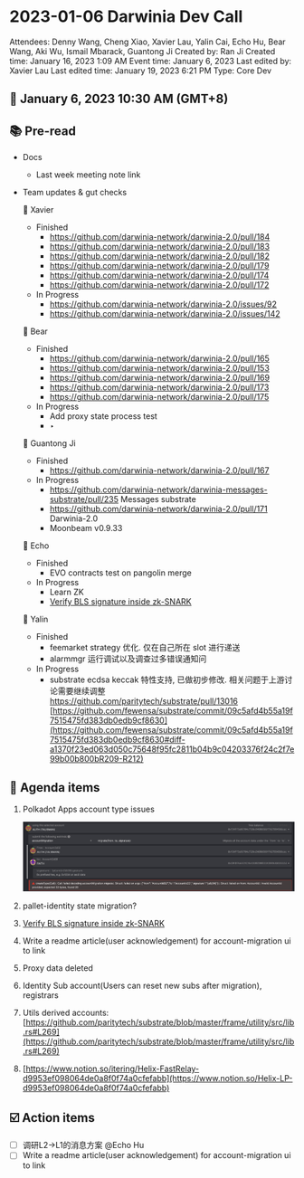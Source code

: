 # 2023-01-06 Darwinia Dev Call

Attendees: Denny Wang, Cheng Xiao, Xavier Lau, Yalin Cai, Echo Hu, Bear Wang, Aki Wu, Ismail Mbarack, Guantong Ji
Created by: Ran Ji
Created time: January 16, 2023 1:09 AM
Event time: January 6, 2023
Last edited by: Xavier Lau
Last edited time: January 19, 2023 6:21 PM
Type: Core Dev

## 📅 January 6, 2023 10:30 AM (GMT+8)

## 📚 Pre-read

- Docs
    - Last week meeting note link
- Team updates & gut checks
    
    🎯 Xavier
    
    - Finished
        - https://github.com/darwinia-network/darwinia-2.0/pull/184
        - https://github.com/darwinia-network/darwinia-2.0/pull/183
        - https://github.com/darwinia-network/darwinia-2.0/pull/182
        - https://github.com/darwinia-network/darwinia-2.0/pull/179
        - https://github.com/darwinia-network/darwinia-2.0/pull/174
        - https://github.com/darwinia-network/darwinia-2.0/pull/172
    - In Progress
        - https://github.com/darwinia-network/darwinia-2.0/issues/92
        - https://github.com/darwinia-network/darwinia-2.0/issues/142
    
    🎯 Bear
    
    - Finished
        - https://github.com/darwinia-network/darwinia-2.0/pull/165
        - https://github.com/darwinia-network/darwinia-2.0/pull/153
        - https://github.com/darwinia-network/darwinia-2.0/pull/169
        - https://github.com/darwinia-network/darwinia-2.0/pull/173
        - https://github.com/darwinia-network/darwinia-2.0/pull/175
    - In Progress
        - Add proxy state process test
        - ‣
    
    🎯 Guantong Ji
    
    - Finished
        - https://github.com/darwinia-network/darwinia-2.0/pull/167
    - In Progress
        - https://github.com/darwinia-network/darwinia-messages-substrate/pull/235 Messages substrate
        - https://github.com/darwinia-network/darwinia-2.0/pull/171 Darwinia-2.0
        - Moonbeam v0.9.33
    
    🎯 Echo
    
    - Finished
        - EVO contracts test on pangolin merge
    - In Progress
        - Learn ZK
        - [Verify BLS signature inside zk-SNARK](https://github.com/darwinia-network/darwinia-messages-sol/issues/301#issue-1518365406)
    
    🎯 Yalin
    
    - Finished
        - feemarket strategy 优化. 仅在自己所在 slot 进行递送
        - alarmmgr 运行调试以及调查过多错误通知问
    - In Progress
        - substrate ecdsa keccak 特性支持, 已做初步修改. 相关问题于上游讨论需要继续调整 https://github.com/paritytech/substrate/pull/13016 [https://github.com/fewensa/substrate/commit/09c5afd4b55a19f7515475fd383db0edb9cf8630](https://github.com/fewensa/substrate/commit/09c5afd4b55a19f7515475fd383db0edb9cf8630#diff-a1370f23ed063d050c75648f95fc2811b04b9c04203376f24c2f7e99b00b800bR209-R212)

## 💬 Agenda items

1. Polkadot Apps account type issues
    
    ![Untitled](2023-01-06%20Darwinia%20Dev%20Call%20ac4b89731b6648aeaf80cbe549eab59a/Untitled.png)
    
2. pallet-identity state migration?
3. [Verify BLS signature inside zk-SNARK](https://github.com/darwinia-network/darwinia-messages-sol/issues/301#issue-1518365406)
4. Write a readme article(user acknowledgement) for account-migration ui to link
5. Proxy data deleted
6. Identity Sub account(Users can reset new subs after migration), registrars
7. Utils derived accounts: [https://github.com/paritytech/substrate/blob/master/frame/utility/src/lib.rs#L269](https://github.com/paritytech/substrate/blob/master/frame/utility/src/lib.rs#L269)
8. [https://www.notion.so/itering/Helix-FastRelay-d9953ef098064de0a8f0f74a0cfefabb](https://www.notion.so/Helix-LP-d9953ef098064de0a8f0f74a0cfefabb)

## ☑️ Action items

- [ ]  调研L2→L1的消息方案 @Echo Hu
- [ ]  Write a readme article(user acknowledgement) for account-migration ui to link